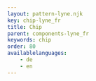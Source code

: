 ```yaml
---
layout: pattern-lyne.njk
key: chip-lyne_fr
title: Chip
parent: components-lyne_fr
keywords: chip
order: 80
availablelanguages: 
    - de
    - en
---
```

